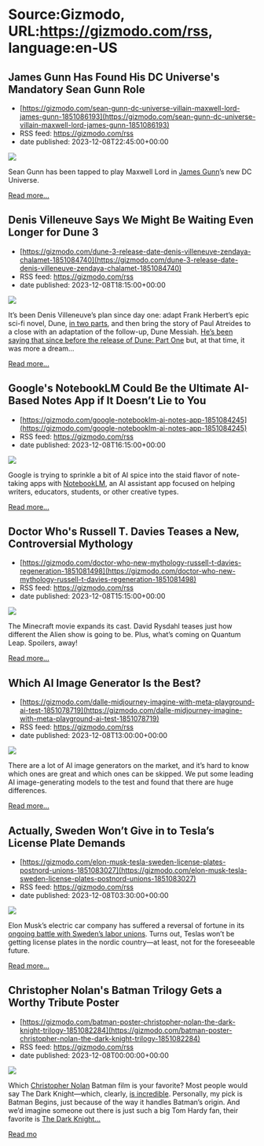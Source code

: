 # Source:Gizmodo, URL:https://gizmodo.com/rss, language:en-US

## James Gunn Has Found His DC Universe's Mandatory Sean Gunn Role
 - [https://gizmodo.com/sean-gunn-dc-universe-villain-maxwell-lord-james-gunn-1851086193](https://gizmodo.com/sean-gunn-dc-universe-villain-maxwell-lord-james-gunn-1851086193)
 - RSS feed: https://gizmodo.com/rss
 - date published: 2023-12-08T22:45:00+00:00

<img class="type:primaryImage" src="https://i.kinja-img.com/image/upload/c_fit,q_80,w_636/a745db12d3b20e4d3fe727ddbb07358b.jpg" /><p>Sean Gunn has been tapped to play Maxwell Lord in <a class="sc-1out364-0 dPMosf sc-145m8ut-0 lcFFec js_link" href="https://gizmodo.com/superman-legacy-original-release-date-july-2025-1851014328">James Gunn</a>’s new DC Universe. </p><p><a href="https://gizmodo.com/sean-gunn-dc-universe-villain-maxwell-lord-james-gunn-1851086193">Read more...</a></p>

## Denis Villeneuve Says We Might Be Waiting Even Longer for Dune 3
 - [https://gizmodo.com/dune-3-release-date-denis-villeneuve-zendaya-chalamet-1851084740](https://gizmodo.com/dune-3-release-date-denis-villeneuve-zendaya-chalamet-1851084740)
 - RSS feed: https://gizmodo.com/rss
 - date published: 2023-12-08T18:15:00+00:00

<img class="type:primaryImage" src="https://i.kinja-img.com/image/upload/c_fit,q_80,w_636/487e157bd92bd3d54fae1a17da75ba9e.jpg" /><p>It’s been Denis Villeneuve’s plan since day one: adapt Frank Herbert’s epic sci-fi novel, Dune, <a class="sc-1out364-0 dPMosf sc-145m8ut-0 lcFFec js_link" href="https://gizmodo.com/dune-part-2-original-release-october-20-2023-1850947688">in two parts</a>, and then bring the story of Paul Atreides to a close with an adaptation of the follow-up, Dune Messiah. <a class="sc-1out364-0 dPMosf sc-145m8ut-0 lcFFec js_link" href="https://gizmodo.com/dunes-denis-villeneuve-breaks-down-his-big-plans-for-th-1847601588">He’s been saying that since before the release of Dune: Part One</a> but, at that time, it was more a dream…</p><p><a href="https://gizmodo.com/dune-3-release-date-denis-villeneuve-zendaya-chalamet-1851084740">Read more...</a></p>

## Google's NotebookLM Could Be the Ultimate AI-Based Notes App if It Doesn’t Lie to You
 - [https://gizmodo.com/google-notebooklm-ai-notes-app-1851084245](https://gizmodo.com/google-notebooklm-ai-notes-app-1851084245)
 - RSS feed: https://gizmodo.com/rss
 - date published: 2023-12-08T16:15:00+00:00

<img class="type:primaryImage" src="https://i.kinja-img.com/image/upload/c_fit,q_80,w_636/e71d48aa0eecd33af0cf07eb7814fdfd.png" /><p>Google is trying to sprinkle a bit of AI spice into the staid flavor of note-taking apps with <a class="sc-1out364-0 dPMosf sc-145m8ut-0 lcFFec js_link" href="https://redirect.viglink.com/?format=go&amp;jsonp=vglnk_170204298276611&amp;key=b8f771eed689587b82c4635131ce08d7&amp;libId=lpwnnuuk01010l04000UL1vycnsjizg0oe&amp;loc=https%3A%2F%2F9to5google.com%2F2023%2F12%2F08%2Fnotebooklm-gemini-pro-launch%2F&amp;v=1&amp;out=https%3A%2F%2Fnotebooklm.google.com%2F&amp;title=Google%20launches%20NotebookLM%20with%20Gemini%20Pro%2C%20drops%20waitlist&amp;txt=NotebookLM" rel="sponsored noopener noreferrer nofollow noskim" target="_blank">NotebookLM</a>, an AI assistant app focused on helping writers, educators, students, or other creative types.<br /></p><p><a href="https://gizmodo.com/google-notebooklm-ai-notes-app-1851084245">Read more...</a></p>

## Doctor Who's Russell T. Davies Teases a New, Controversial Mythology
 - [https://gizmodo.com/doctor-who-new-mythology-russell-t-davies-regeneration-1851081498](https://gizmodo.com/doctor-who-new-mythology-russell-t-davies-regeneration-1851081498)
 - RSS feed: https://gizmodo.com/rss
 - date published: 2023-12-08T15:15:00+00:00

<img class="type:primaryImage" src="https://i.kinja-img.com/image/upload/c_fit,q_80,w_636/a0fdf70bde1f5a4d3469a4de57a27e5f.png" /><p>The Minecraft movie expands its cast. David Rysdahl teases just how different the Alien show is going to be. Plus, what’s coming on Quantum Leap. Spoilers, away!<br /></p><p><a href="https://gizmodo.com/doctor-who-new-mythology-russell-t-davies-regeneration-1851081498">Read more...</a></p>

## Which AI Image Generator Is the Best?
 - [https://gizmodo.com/dalle-midjourney-imagine-with-meta-playground-ai-test-1851078719](https://gizmodo.com/dalle-midjourney-imagine-with-meta-playground-ai-test-1851078719)
 - RSS feed: https://gizmodo.com/rss
 - date published: 2023-12-08T13:00:00+00:00

<img class="type:primaryImage" src="https://i.kinja-img.com/image/upload/c_fit,q_80,w_636/c97365d8048aa21b7100f8c728e03877.png" /><p>There are a lot of AI image generators on the market, and it’s hard to know which ones are great and which ones can be skipped. We put some leading AI image-generating models to the test and found that there are huge differences. </p><p><a href="https://gizmodo.com/dalle-midjourney-imagine-with-meta-playground-ai-test-1851078719">Read more...</a></p>

## Actually, Sweden Won’t Give in to Tesla’s License Plate Demands
 - [https://gizmodo.com/elon-musk-tesla-sweden-license-plates-postnord-unions-1851083027](https://gizmodo.com/elon-musk-tesla-sweden-license-plates-postnord-unions-1851083027)
 - RSS feed: https://gizmodo.com/rss
 - date published: 2023-12-08T03:30:00+00:00

<img class="type:primaryImage" src="https://i.kinja-img.com/image/upload/c_fit,q_80,w_636/14254d71f0d8db1560216d491cc1ef75.jpg" /><p>Elon Musk’s electric car company has suffered a reversal of fortune in its <a class="sc-1out364-0 dPMosf sc-145m8ut-0 lcFFec js_link" href="https://gizmodo.com/elon-musk-tesla-license-plates-sweden-union-1851049442">ongoing battle with Sweden’s labor unions</a>. Turns out, Teslas won’t be getting license plates in the nordic country—at least, not for the foreseeable future. </p><p><a href="https://gizmodo.com/elon-musk-tesla-sweden-license-plates-postnord-unions-1851083027">Read more...</a></p>

## Christopher Nolan's Batman Trilogy Gets a Worthy Tribute Poster
 - [https://gizmodo.com/batman-poster-christopher-nolan-the-dark-knight-trilogy-1851082284](https://gizmodo.com/batman-poster-christopher-nolan-the-dark-knight-trilogy-1851082284)
 - RSS feed: https://gizmodo.com/rss
 - date published: 2023-12-08T00:00:00+00:00

<img class="type:primaryImage" src="https://i.kinja-img.com/image/upload/c_fit,q_80,w_636/6137660509c1df38dbb2512d257571b4.jpg" /><p>Which <a class="sc-1out364-0 dPMosf sc-145m8ut-0 lcFFec js_link" href="https://gizmodo.com/the-films-of-christopher-nolan-ranked-1844407974">Christopher Nolan</a> Batman film is your favorite? Most people would say The Dark Knight—which, clearly, <a class="sc-1out364-0 dPMosf sc-145m8ut-0 lcFFec js_link" href="https://gizmodo.com/the-dark-knight-anniversary-christopher-nolan-batman-1850642054">is incredible</a>. Personally, my pick is Batman Begins, just because of the way it handles Batman’s origin. And we’d imagine someone out there is just such a big Tom Hardy fan, their favorite is <a class="sc-1out364-0 dPMosf sc-145m8ut-0 lcFFec js_link" href="https://gizmodo.com/the-dark-knight-rises-10-year-retrospective-1849185673">The Dark Knight…</a></p><p><a href="https://gizmodo.com/batman-poster-christopher-nolan-the-dark-knight-trilogy-1851082284">Read mo

